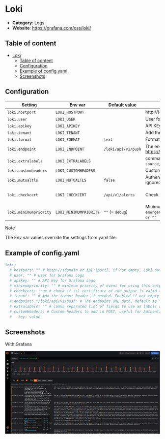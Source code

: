 # Loki


- **Category**: Logs
- **Website**: https://grafana.com/oss/loki/

## Table of content

- [Loki](#loki)
  - [Table of content](#table-of-content)
  - [Configuration](#configuration)
  - [Example of config.yaml](#example-of-configyaml)
  - [Screenshots](#screenshots)

## Configuration

|        Setting         |        Env var         |    Default value    |                                                             Description                                                             |                              |                              |                  |                                                                                                                                     |
| ---------------------- | ---------------------- | ------------------- | ----------------------------------------------------------------------------------------------------------------------------------- | ---------------------------- | ---------------------------- | ---------------- | ----------------------------------------------------------------------------------------------------------------------------------- |
| `loki.hostport`        | `LOKI_HOSTPORT`        |                     | http://{domain or ip}:{port}, if not empty, Loki output is **enabled**                                                              |                              |                              |                  |                                                                                                                                     |
| `loki.user`            | `LOKI_USER`            |                     | User for Grafana Logs                                                                                                               |                              |                              |                  |                                                                                                                                     |
| `loki.apikey`          | `LOKI_APIKEY`          |                     | API KEy for Grafana Logs                                                                                                            |                              |                              |                  |                                                                                                                                     |
| `loki.tenant`          | `LOKI_TENANT`          |                     | Add the tenant header if needed                                                                                                     |                              |                              |                  |                                                                                                                                     |
| `loki.format`          | `LOKI_FORMAT`          | `text`              | Format for the log entry value: json, text                                                                                          |                              |                              |                  |                                                                                                                                     |
| `loki.endpoint`        | `LOKI_ENDPOINT`        | `/loki/api/v1/push` | The endpoint URL path, more info : https://grafana.com/docs/loki/latest/api/#post-apiprompush                                       |                              |                              |                  |                                                                                                                                     |
| `loki.extralabels`     | `LOKI_EXTRALABELS`     |                     | comma separated list of fields to use as labels additionally to `rule`, `source`, `priority`, `tags` and `custom_fields`            |                              |                              |                  |                                                                                                                                     |
| `loki.customheaders`   | `LOKI_CUSTOMHEADERS`   |                     | Custom headers to add in POST, useful for Authentication                                                                            |                              |                              |                  |                                                                                                                                     |
| `loki.mutualtls`       | `LOKI_MUTUALTLS`       | `false`             | Authenticate to the output with TLS, if true, checkcert flag will be ignored (server cert will always be checked)                   |                              |                              |                  |                                                                                                                                     |
| `loki.checkcert`       | `LOKI_CHECKCERT`       | `/api/v1/alerts`    | Check if ssl certificate of the output is valid                                                                                     | `mattermost.minimumpriority` | `MATTERMOST_MINIMUMPRIORITY` | `""` (= `debug`) | Minimum priority of event for using this output, order is `emergency,alert,critical,error,warning,notice,informational,debug or ""` |
| `loki.minimumpriority` | `LOKI_MINIMUMPRIORITY` | `""` (= `debug`)    | Minimum priority of event for using this output, order is `emergency,alert,critical,error,warning,notice,informational,debug or ""` |                              |                              |                  |                                                                                                                                     |


> [!NOTE]
The Env var values override the settings from yaml file.

## Example of config.yaml

```yaml
loki:
  # hostport: "" # http://{domain or ip}:{port}, if not empty, Loki output is enabled
  # user: "" # user for Grafana Logs
  # apikey: "" # API Key for Grafana Logs
  # minimumpriority: "" # minimum priority of event for using this output, order is emergency|alert|critical|error|warning|notice|informational|debug or "" (default)
  # checkcert: true # check if ssl certificate of the output is valid (default: true)
  # tenant: "" # Add the tenant header if needed. Enabled if not empty
  # endpoint: "/loki/api/v1/push" # The endpoint URL path, default is "/loki/api/v1/push" more info : https://grafana.com/docs/loki/latest/api/#post-apiprompush
  # extralabels: "" # comma separated list of fields to use as labels additionally to rule, source, priority, tags and custom_fields
  # customHeaders: # Custom headers to add in POST, useful for Authentication
  #   key: value
```

## Screenshots

With Grafana

![loki example](images/loki.png)